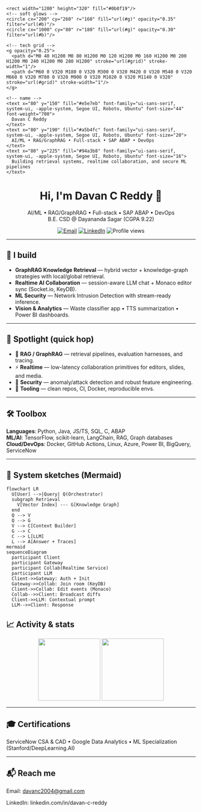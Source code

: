 <!-- github.com/Davan57/Davan57 -->
<!-- Profile README drives the entire landing page of your GitHub profile -->

<!-- ======== INLINE BANNER (no external file needed) ======== -->
<p align="center">
  <!-- Inline SVG banner -->
  <svg width="1000" height="280" viewBox="0 0 1200 320" xmlns="http://www.w3.org/2000/svg" role="img" aria-label="Davan C Reddy — AI/ML • RAG/GraphRAG • Full-stack • DevOps">
    <defs>
      <linearGradient id="g" x1="0" y1="0" x2="1" y2="1">
        <stop offset="0%" stop-color="#0ea5e9"/>
        <stop offset="50%" stop-color="#8b5cf6"/>
        <stop offset="100%" stop-color="#22c55e"/>
      </linearGradient>
      <linearGradient id="grid" x1="0" y1="0" x2="1" y2="0">
        <stop offset="0%" stop-color="rgba(255,255,255,0.08)"/>
        <stop offset="100%" stop-color="rgba(255,255,255,0.02)"/>
      </linearGradient>
      <filter id="b"><feGaussianBlur stdDeviation="40"/></filter>
    </defs>

    <rect width="1200" height="320" fill="#0b0f19"/>
    <!-- soft glows -->
    <circle cx="200" cy="260" r="160" fill="url(#g)" opacity="0.35" filter="url(#b)"/>
    <circle cx="1000" cy="80" r="180" fill="url(#g)" opacity="0.30" filter="url(#b)"/>

    <!-- tech grid -->
    <g opacity="0.25">
      <path d="M0 40 H1200 M0 80 H1200 M0 120 H1200 M0 160 H1200 M0 200 H1200 M0 240 H1200 M0 280 H1200" stroke="url(#grid)" stroke-width="1"/>
      <path d="M60 0 V320 M180 0 V320 M300 0 V320 M420 0 V320 M540 0 V320 M660 0 V320 M780 0 V320 M900 0 V320 M1020 0 V320 M1140 0 V320" stroke="url(#grid)" stroke-width="1"/>
    </g>

    <!-- name -->
    <text x="80" y="150" fill="#e5e7eb" font-family="ui-sans-serif, system-ui, -apple-system, Segoe UI, Roboto, Ubuntu" font-size="44" font-weight="700">
      Davan C Reddy
    </text>
    <text x="80" y="190" fill="#a5b4fc" font-family="ui-sans-serif, system-ui, -apple-system, Segoe UI, Roboto, Ubuntu" font-size="20">
      AI/ML • RAG/GraphRAG • Full-stack • SAP ABAP • DevOps
    </text>
    <text x="80" y="225" fill="#94a3b8" font-family="ui-sans-serif, system-ui, -apple-system, Segoe UI, Roboto, Ubuntu" font-size="16">
      Building retrieval systems, realtime collaboration, and secure ML pipelines
    </text>
  </svg>
</p>

<h1 align="center">Hi, I'm Davan C Reddy 👋</h1>
<p align="center">
  AI/ML • RAG/GraphRAG • Full-stack • SAP ABAP • DevOps<br/>
  B.E. CSD @ Dayananda Sagar (CGPA 9.22)
</p>

<p align="center">
  <a href="mailto:davanc2004@gmail.com"><img alt="Email" src="https://img.shields.io/badge/Email-davanc2004%40gmail.com-red"></a>
  <a href="https://www.linkedin.com/in/davan-c-reddy/"><img alt="LinkedIn" src="https://img.shields.io/badge/LinkedIn-Connect-0A66C2"></a>
  <img alt="Profile views" src="https://komarev.com/ghpvc/?username=Davan57&label=Profile%20views&color=0e75b6&style=flat" />
</p>

---

## 🚀 I build
- **GraphRAG Knowledge Retrieval** — hybrid vector + knowledge-graph strategies with local/global retrieval.
- **Realtime AI Collaboration** — session-aware LLM chat + Monaco editor sync (Socket.io, KeyDB).
- **ML Security** — Network Intrusion Detection with stream-ready inference.
- **Vision & Analytics** — Waste classifier app • TTS summarization • Power BI dashboards.

---

## 🧭 Spotlight (quick hop)
- 🔎 **RAG / GraphRAG** — retrieval pipelines, evaluation harnesses, and tracing.
- ⚡ **Realtime** — low-latency collaboration primitives for editors, slides, and media.
- 🔐 **Security** — anomaly/attack detection and robust feature engineering.
- 🧰 **Tooling** — clean repos, CI, Docker, reproducible envs.

---

## 🛠️ Toolbox
**Languages**: Python, Java, JS/TS, SQL, C, ABAP  
**ML/AI**: TensorFlow, scikit-learn, LangChain, RAG, Graph databases  
**Cloud/DevOps**: Docker, GitHub Actions, Linux, Azure, Power BI, BigQuery, ServiceNow

---

## 🧩 System sketches (Mermaid)
```mermaid
flowchart LR
  U[User] -->|Query| Q(Orchestrator)
  subgraph Retrieval
    V[Vector Index] --- G[Knowledge Graph]
  end
  Q --> V
  Q --> G
  V --> C[Context Builder]
  G --> C
  C --> L[LLM]
  L --> A[Answer + Traces]
mermaid
sequenceDiagram
  participant Client
  participant Gateway
  participant Collab(Realtime Service)
  participant LLM
  Client->>Gateway: Auth + Init
  Gateway->>Collab: Join room (KeyDB)
  Client->>Collab: Edit events (Monaco)
  Collab-->>Client: Broadcast diffs
  Client->>LLM: Contextual prompt
  LLM-->>Client: Response
```

## 📈 Activity & stats
<p align="center"> <!-- GitHub Readme Stats (lightweight, no token required) --> <img src="https://github-readme-stats.vercel.app/api?username=Davan57&show_icons=true&hide_rank=false" height="165" /> <img src="https://github-readme-stats.vercel.app/api/top-langs/?username=Davan57&layout=compact" height="165" /> </p>

---

## 🎓 Certifications
ServiceNow CSA & CAD • Google Data Analytics • ML Specialization (Stanford/DeepLearning.AI)

---

## 📬 Reach me
Email: davanc2004@gmail.com

LinkedIn: linkedin.com/in/davan-c-reddy



